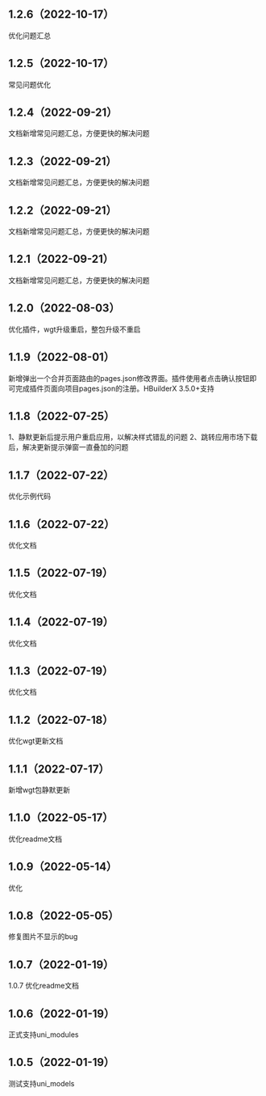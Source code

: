 ## 1.2.6（2022-10-17）
优化问题汇总
## 1.2.5（2022-10-17）
常见问题优化
## 1.2.4（2022-09-21）
文档新增常见问题汇总，方便更快的解决问题
## 1.2.3（2022-09-21）
文档新增常见问题汇总，方便更快的解决问题
## 1.2.2（2022-09-21）
文档新增常见问题汇总，方便更快的解决问题
## 1.2.1（2022-09-21）
文档新增常见问题汇总，方便更快的解决问题
## 1.2.0（2022-08-03）
优化插件，wgt升级重启，整包升级不重启
## 1.1.9（2022-08-01）
新增弹出一个合并页面路由的pages.json修改界面。插件使用者点击确认按钮即可完成插件页面向项目pages.json的注册。HBuilderX 3.5.0+支持
## 1.1.8（2022-07-25）
1、静默更新后提示用户重启应用，以解决样式错乱的问题
2、跳转应用市场下载后，解决更新提示弹窗一直叠加的问题
## 1.1.7（2022-07-22）
优化示例代码
## 1.1.6（2022-07-22）
优化文档
## 1.1.5（2022-07-19）
优化文档
## 1.1.4（2022-07-19）
优化文档
## 1.1.3（2022-07-19）
优化文档
## 1.1.2（2022-07-18）
优化wgt更新文档
## 1.1.1（2022-07-17）
新增wgt包静默更新
## 1.1.0（2022-05-17）
优化readme文档
## 1.0.9（2022-05-14）
优化
## 1.0.8（2022-05-05）
修复图片不显示的bug
## 1.0.7（2022-01-19）
1.0.7 优化readme文档
## 1.0.6（2022-01-19）
正式支持uni_modules
## 1.0.5（2022-01-19）
测试支持uni_models
